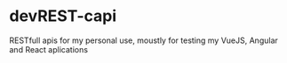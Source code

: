 # devREST-capi

RESTfull apis for my personal use, moustly for testing my VueJS, Angular and React aplications
